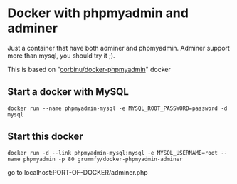 # Docker with phpmyadmin and adminer

Just a container that have both adminer and phpmyadmin. Adminer support more than mysql, you should try it ;). 

This is based on "[corbinu/docker-phpmyadmin](https://hub.docker.com/r/corbinu/docker-phpmyadmin/)" docker

## Start a docker with MySQL

`docker run --name phpmyadmin-mysql -e MYSQL_ROOT_PASSWORD=password -d mysql`

## Start this docker
`docker run -d --link phpmyadmin-mysql:mysql -e MYSQL_USERNAME=root --name phpmyadmin -p 80 grummfy/docker-phpmyadmin-adminer`

go to localhost:PORT-OF-DOCKER/adminer.php

